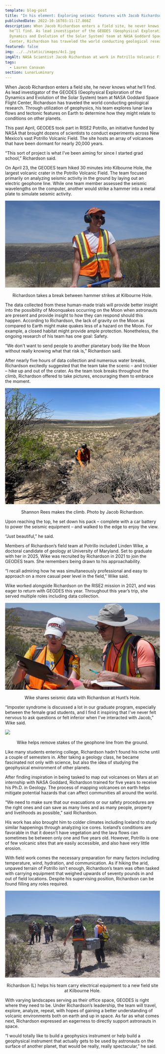 ```yaml
---
template: blog-post
title: "In his element: Exploring seismic features with Jacob Richardson"
publishedDate: 2022-10-16T03:11:17.866Z
description: When Jacob Richardson enters a field site, he never knows what
  he’ll find. As lead investigator of the GEODES (Geophysical Exploration of the
  Dynamics and Evolution of the Solar System) team at NASA Goddard Space Flight
  Center, Richardson has traveled the world conducting geological research.
featured: false
img: ../../static/images/4c1.jpg
imgAlt: NASA Scientist Jacob Richardson at work in Potrillo Volcanic Field, April 2022
tags:
  - Lauren Canavan
section: LunarLuminary
---
```

When Jacob Richardson enters a field site, he never knows what he’ll find. As lead investigator of the GEODES (Geophysical Exploration of the Dynamics and Evolution of the Solar System) team at NASA Goddard Space Flight Center, Richardson has traveled the world conducting geological research. Through utilization of geophysics, his team explores lunar lava flows and tectonic features on Earth to determine how they might relate to conditions on other planets. 

This past April, GEODES took part in RISE2 Potrillo, an initiative funded by NASA that brought dozens of scientists to conduct experiments across New Mexico’s vast Potrillo Volcanic Field. The site hosts an array of volcanoes that have been dormant for nearly 20,000 years.  

“This sort of project is what I’ve been aiming for since I started grad school,” Richardson said. 

On April 23, the GEODES team hiked 30 minutes into Kilbourne Hole, the largest volcanic crater in the Potrillo Volcanic Field. The team focused primarily on analyzing seismic activity in the ground by laying out an electric geophone line. While one team member assessed the seismic wavelengths on the computer, another would strike a hammer into a metal plate to simulate seismic activity. 

![](../../static/images/4c2.jpg)

<figcaption class="rr-caption" align="center">Richardson takes a break between hammer strikes at Kilbourne Hole.</figcaption>

The data collected from these human-made trials will provide better insight into the possibility of Moonquakes occurring on the Moon when astronauts are present and provide insight to how they can respond should this happen. According to Richardson, the lack of gravity on the Moon as compared to Earth might make quakes less of a hazard on the Moon. For example, a closed habitat might provide ample protection. Nonetheless, the ongoing research of his team has one goal: Safety. 

“We don't want to send people to another planetary body like the Moon without really knowing what that risk is,” Richardson said. 

After nearly five hours of data collection and numerous water breaks, Richardson excitedly suggested that the team take the scenic – and trickier – hike up and out of the crater. As the team took breaks throughout the climb, Richardson offered to take pictures, encouraging them to embrace the moment.

![](../../static/images/4c3.jpg)

<figcaption class="rr-caption" align="center">Shannon Rees makes the climb. Photo by Jacob Richardson.</figcaption>

Upon reaching the top, he set down his pack – complete with a car battery to power the seismic equipment – and walked to the edge to enjoy the view. 

“Just beautiful,” he said. 

Members of Richardson’s field team at Potrillo included Linden Wike, a doctoral candidate of geology at University of Maryland. Set to graduate with her in 2025, Wike was recruited by Richardson in 2021 to join the GEODES team. She remembers being drawn to his approachability.

“I recall admiring how he was simultaneously professional and easy to approach on a more casual peer level in the field,” Wike said. 

Wike worked alongside Richardson on the RISE2 mission in 2021, and was eager to return with GEODES this year. Throughout this year’s trip, she served multiple roles including data collection.

![](../../static/images/4c4.jpg)

<figcaption class="rr-caption" align="center">Wike shares seismic data with Richardson at Hunt’s Hole. </figcaption>

“Imposter syndrome is discussed a lot in our graduate program, especially between the female grad students, and I find it inspiring that I've never felt nervous to ask questions or felt inferior when I've interacted with Jacob,” Wike said. 

![](../../static/images/4c5.png)

<figcaption class="rr-caption" align="center">Wike helps remove stakes of the geophone line from the ground. </figcaption>

Like many students entering college, Richardson hadn’t found his niche until a couple of semesters in. After taking a geology class, he became fascinated not only with science, but also the idea of studying the geophysical environment of other planets. 

After finding inspiration in being tasked to map out volcanoes on Mars at an internship with NASA Goddard, Richardson trained for five years to receive his Ph.D. in Geology. The process of mapping volcanoes on earth helps mitigate potential hazards that can affect communities all around the world. 

“We need to make sure that our evacuations or our safety procedures are the right ones and can save as many lives and as many people, property and livelihoods as possible,” said Richardson. 

His work has also brought him to colder climates including Iceland to study similar happenings through analyzing ice cores. Iceland’s conditions are favorable in that it doesn’t have vegetation and the lava flows can sometimes be between only one and five years old. However, Potrillo is one of few volcanic sites that are easily accessible, and also have very little erosion. 

With field work comes the necessary preparation for many factors including temperature, wind, hydration, and communication. As if hiking the arid, unpaved terrain of Potrillo isn’t enough, Richardson’s team was often tasked with carrying equipment that weighed upwards of seventy pounds in and out of field locations. Despite his supervising position, Richardson can be found filling any roles required. 

![](../../static/images/4c6.jpg)

<figcaption class="rr-caption" align="center">Richardson (L) helps his team carry electrical equipment to a new field site at Kilbourne Hole.</figcaption>

With varying landscapes serving as their office space, GEODES is right where they need to be. Under Richardson’s leadership, the team will travel, explore, analyze, repeat, with hopes of gaining a better understanding of volcanic environments both on earth and up in space. As far as what comes next, Richardson expressed an eagerness to directly support astronauts in space. 

“I would totally like to build a geophysics instrument or help build a geophysical instrument that actually gets to be used by astronauts on the surface of another planet, that would be really, really spectacular,” he said.
